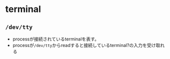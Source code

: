  # terminal

## `/dev/tty`

* processが接続されているterminalを表す。
* processが`/dev/tty`からreadすると接続しているterminal?の入力を受け取れる
